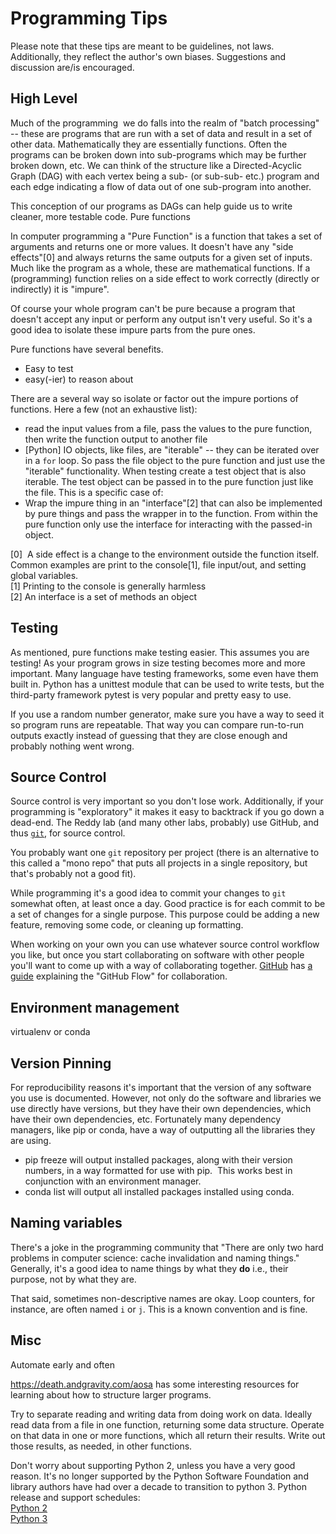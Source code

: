 # Programming Tips

Please note that these tips are meant to be guidelines, not laws. Additionally, they reflect the author's own biases. Suggestions and discussion are/is encouraged.

## High Level

Much of the programming  we do falls into the realm of "batch processing" -- these are programs that are run with a set of data and result in a set of other data. Mathematically they are essentially functions. Often the programs can be broken down into sub-programs which may be further broken down, etc. We can think of the structure like a Directed-Acyclic Graph (DAG) with each vertex being a sub- (or sub-sub- etc.) program and each edge indicating a flow of data out of one sub-program into another.

This conception of our programs as DAGs can help guide us to write cleaner, more testable code.
Pure functions

In computer programming a "Pure Function" is a function that takes a set of arguments and returns one or more values. It doesn't have any "side effects"[0] and always returns the same outputs for a given set of inputs. Much like the program as a whole, these are mathematical functions. If a (programming) function relies on a side effect to work correctly (directly or indirectly) it is "impure".

Of course your whole program can't be pure because a program that doesn't accept any input or perform any output isn't very useful. So it's a good idea to isolate these impure parts from the pure ones.

Pure functions have several benefits.
- Easy to test
- easy(-ier) to reason about

There are a several way so isolate or factor out the impure portions of functions. Here a few (not an exhaustive list):
- read the input values from a file, pass the values to the pure function, then write the function output to another file
- [Python] IO objects, like files, are "iterable" -- they can be iterated over in a `for` loop. So pass the file object to the pure function and just use the "iterable" functionality. When testing create a test object that is also iterable. The test object can be passed in to the pure function just like the file. This is a specific case of:
- Wrap the impure thing in an "interface"[2] that can also be implemented by pure things and pass the wrapper in to the function. From within the pure function only use the interface for interacting with the passed-in object.

[0]  A side effect is a change to the environment outside the function itself. Common examples are print to the console[1], file input/out, and setting global variables.<br/>
[1] Printing to the console is generally harmless<br/>
[2] An interface is a set of methods an object<br/>

## Testing

As mentioned, pure functions make testing easier. This assumes you are testing! As your program grows in size testing becomes more and more important. Many language have testing frameworks, some even have them built in. Python has a unittest module that can be used to write tests, but the third-party framework pytest is very popular and pretty easy to use.

If you use a random number generator, make sure you have a way to seed it so program runs are repeatable. That way you can compare run-to-run outputs exactly instead of guessing that they are close enough and probably nothing went wrong.

## Source Control

Source control is very important so you don't lose work. Additionally, if your programming is "exploratory" it makes it easy to backtrack if you go down a dead-end. The Reddy lab (and many other labs, probably) use GitHub, and thus [`git`](https://git-scm.com), for source control.

You probably want one `git` repository per project (there is an alternative to this called a "mono repo" that puts all projects in a single repository, but that's probably not a good fit).

While programming it's a good idea to commit your changes to `git` somewhat often, at least once a day. Good practice is for each commit to be a set of changes for a single purpose. This purpose could be adding a new feature, removing some code, or cleaning up formatting.

When working on your own you can use whatever source control workflow you like, but once you start collaborating on software with other people you'll want to come up with a way of collaborating together. [GitHub](https://github.com) has [a guide](https://guides.github.com/introduction/flow/) explaining the "GitHub Flow" for collaboration.

## Environment management

virtualenv or conda

## Version Pinning

For reproducibility reasons it's important that the version of any software you use is documented. However, not only do the software and libraries we use directly have versions, but they have their own dependencies, which have their own dependencies, etc. Fortunately many dependency managers, like pip or conda, have a way of outputting all the libraries they are using.

- pip freeze will output installed packages, along with their version numbers, in a way formatted for use with pip.  This works best in conjunction with an environment manager.
- conda list will output all installed packages installed using conda.

## Naming variables

There's a joke in the programming community that "There are only two hard problems in computer science: cache invalidation and naming things." Generally, it's a good idea to name things by what they __do__ i.e., their purpose, not by what they are.

That said, sometimes non-descriptive names are okay. Loop counters, for instance, are often named `i` or `j`. This is a known convention and is fine.

## Misc

Automate early and often

https://death.andgravity.com/aosa has some interesting resources for learning about how to structure larger programs.

Try to separate reading and writing data from doing work on data. Ideally read data from a file in one function, returning some data structure. Operate on that data in one or more functions, which all return their results. Write out those results, as needed, in other functions.

Don't worry about supporting Python 2, unless you have a very good reason. It's no longer supported by the Python Software Foundation and library authors have had over a decade to transition to python 3.
Python release and support schedules:<br/>
[Python 2](https://www.python.org/dev/peps/pep-0373/)<br/>
[Python 3](https://www.python.org/dev/peps/pep-0602/)
